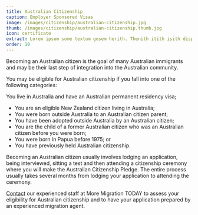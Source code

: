 ```yaml
---
title: Australian Citizenship
caption: Employer Sponsored Visas
image: /images/citizenship/australian-citizenship.jpg
thumb: /images/citizenship/australian-citizenship.thumb.jpg
icon: certificate
extract: Lorem ipsum some textum gosem herith. Thenith itith isith displayeth henceforeth
order: 10
---
```

Becoming an Australian citizen is the goal of many Australian immigrants and may be their last step of integration into the Australian community.

You may be eligible for Australian citizenship if you fall into one of the following categories:

You live in Australia and have an Australian permanent residency visa;
* You are an eligible New Zealand citizen living in Australia;
* You were born outside Australia to an Australian citizen parent;
* You have been adopted outside Australia by an Australian citizen;
* You are the child of a former Australian citizen who was an Australian citizen before you were born;
* You were born in Papua before 1975; or
* You have previously held Australian citizenship.

Becoming an Australian citizen usually involves lodging an application, being interviewed, sitting a test and then attending a citizenship ceremony where you will make the Australian Citizenship Pledge. The entire process usually takes several months from lodging your application to attending the ceremony.

[Contact](/contact) our experienced staff at More Migration TODAY to assess your eligibility for Australian citizenship and to have your application prepared by an experienced migration agent.
